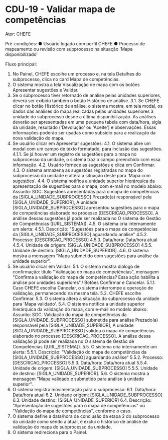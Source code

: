# CDU-19 - Validar mapa de competências

Ator: CHEFE

Pré-condições:
● Usuário logado com perfil CHEFE
● Processo de mapeamento ou revisão com subprocesso na situação 'Mapa disponibilizado'

Fluxo principal:
1. No Painel, CHEFE escolhe um processo e, na tela Detalhes do subprocesso, clica no card Mapa de competências.
2. O sistema mostra a tela Visualização de mapa com os botões Apresentar sugestões e Validar.
3. Se o subprocesso tiver retornado de análise pelas unidades superiores, deverá ser exibido também o botão Histórico de análise.
3.1. Se CHEFE clicar no botão Histórico de análise, o sistema mostra, em tela modal, os dados das análises do mapa realizadas pelas unidades superiores à unidade do subprocesso desde a última disponibilização. As análises deverão ser apresentadas em uma pequena tabela com data/hora, sigla da unidade, resultado ('Devolução' ou 'Aceite') e observações. Essas informações poderão ser usadas como subsídio para a realização da nova validação do mapa.
4. Se usuário clicar em Apresentar sugestões:
4.1. O sistema abre um modal com um campo de texto formatado, para inclusão das sugestões.
4.1.1. Se já houver um registro de sugestões para o mapa no subprocesso da unidade, o sistema traz o campo preenchido com essa informação.
4.2. Usuário fornece as sugestões e clica em Confirmar.
4.3. O sistema armazena as sugestões registradas no mapa do subprocesso da unidade e altera a situação deste para 'Mapa com sugestões'.
4.4. O sistema notifica a unidade superior hierárquica da apresentação de sugestões para o mapa, com e-mail no modelo abaixo:
Assunto: SGC: Sugestões apresentadas para o mapa de competências da [SIGLA_UNIDADE_SUBPROCESSO]
Prezado(a) responsável pela [SIGLA_UNIDADE_SUPERIOR],
A unidade [SIGLA_UNIDADE_SUBPROCESSO] apresentou sugestões para o mapa de competências elaborado no processo [DESCRICAO_PROCESSO].
A análise dessas sugestões já pode ser realizada no O sistema de Gestão de Competências ([URL_SISTEMA]).
4.5. O sistema cria internamente um alerta:
4.5.1. Descrição: "Sugestões para o mapa de competências da [SIGLA_UNIDADE_SUBPROCESSO] aguardando análise"
4.5.2. Processo: [DESCRICAO_PROCESSO]
4.5.3. Data/hora: Data/hora atual
4.5.4. Unidade de origem: [SIGLA_UNIDADE_SUBPROCESSO]
4.5.5. Unidade de destino: [SIGLA_UNIDADE_SUPERIOR].
4.6. O sistema mostra a mensagem "Mapa submetido com sugestões para análise da unidade superior".
5. Se usuário clicar em Validar:
5.1. O sistema mostra diálogo de confirmação: título ''Validação do mapa de competências", mensagem "Confirma a validação do mapa de competências? Essa ação habilita a análise por unidades superiores''/ Botões Confirmar e Cancelar.
5.1.1. Caso CHEFE escolha Cancelar, o sistema interrompe a operação de validação, permanecendo na mesma tela.
5.2. CHEFE escolhe Confirmar.
5.3. O sistema altera a situação do subprocesso da unidade para 'Mapa validado'.
5.4. O sistema notifica a unidade superior hierárquica da validação do mapa, com e-mail no modelo abaixo:
Assunto: SGC: Validação do mapa de competências da [SIGLA_UNIDADE_SUBPROCESSO] submetida para análise
Prezado(a) responsável pela [SIGLA_UNIDADE_SUPERIOR],
A unidade [SIGLA_UNIDADE_SUBPROCESSO] validou o mapa de competências elaborado no processo [DESCRICAO_PROCESSO].
A análise dessa validação já pode ser realizada no O sistema de Gestão de Competências ([URL_SISTEMA]).
5.5. O sistema cria internamente um alerta:
5.5.1. Descrição: "Validação do mapa de competências da [SIGLA_UNIDADE_SUBPROCESSO] aguardando análise"
5.5.2. Processo: [DESCRICAO_PROCESSO]
5.5.3. Data/hora: Data/hora atual
5.5.4. Unidade de origem: [SIGLA_UNIDADE_SUBPROCESSO]
5.5.5. Unidade de destino: [SIGLA_UNIDADE_SUPERIOR].
5.6. O sistema mostra a mensagem "Mapa validado e submetido para análise à unidade superior".
6. O sistema registra movimentação para o subprocesso:
6.1. Data/hora: Data/hora atual
6.2. Unidade origem: [SIGLA_UNIDADE_SUBPROCESSO]
6.3. Unidade destino: [SIGLA_UNIDADE_SUPERIOR]
6.4. Descrição: "Apresentação de sugestões para o mapa de competências" ou "Validação do mapa de competências", conforme o caso.
7. O sistema define a data/hora de conclusão da etapa 2 do subprocesso da unidade como sendo a atual, e exclui o histórico de análise de validação do mapa do subprocesso da unidade.
8. O sistema redireciona para o Painel.